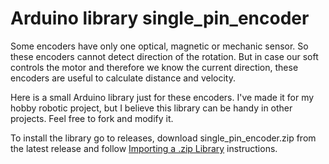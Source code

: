 # Arduino library single_pin_encoder
Some encoders have only one optical, magnetic or mechanic sensor. So these encoders cannot detect direction of the rotation. But in case our soft controls the motor and therefore we know the current direction, these encoders are useful to calculate distance and velocity.

Here is a small Arduino library just for these encoders. I've made it for my hobby robotic project, but I believe this library can be handy in other projects. Feel free to fork and modify it.

To install the library go to releases, download single_pin_encoder.zip from the latest release and follow [Importing a .zip Library](https://www.arduino.cc/en/Guide/Libraries#toc4) instructions.
